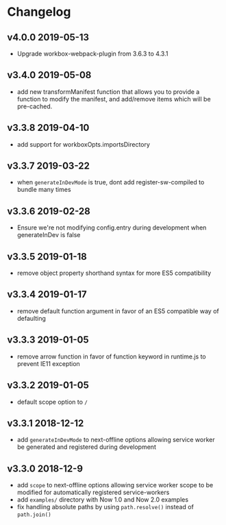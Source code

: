 
# Changelog

## v4.0.0 2019-05-13

- Upgrade workbox-webpack-plugin from 3.6.3 to 4.3.1

## v3.4.0 2019-05-08

- add new transformManifest function  that allows you to provide a function to modify the manifest, and add/remove items which will be pre-cached.


## v3.3.8 2019-04-10

- add support for workboxOpts.importsDirectory

## v3.3.7 2019-03-22

- when `generateInDevMode` is true, dont add register-sw-compiled to bundle many times

## v3.3.6 2019-02-28

- Ensure we're not modifying config.entry during development when generateInDev is false

## v3.3.5 2019-01-18

- remove object property shorthand syntax for more ES5 compatibility

## v3.3.4 2019-01-17

- remove default function argument in favor of an ES5 compatible way of defaulting

## v3.3.3 2019-01-05

- remove arrow function in favor of function keyword in runtime.js to prevent IE11 exception

## v3.3.2 2019-01-05

- default scope option to `/`

## v3.3.1 2018-12-12

- add `generateInDevMode` to next-offline options allowing service worker be generated and registered during development

## v3.3.0 2018-12-9

- add `scope` to next-offline options allowing service worker scope to be modified for automatically registered service-workers
- add `examples/` directory with Now 1.0 and Now 2.0 examples
- fix handling absolute paths by using `path.resolve()` instead of `path.join()`